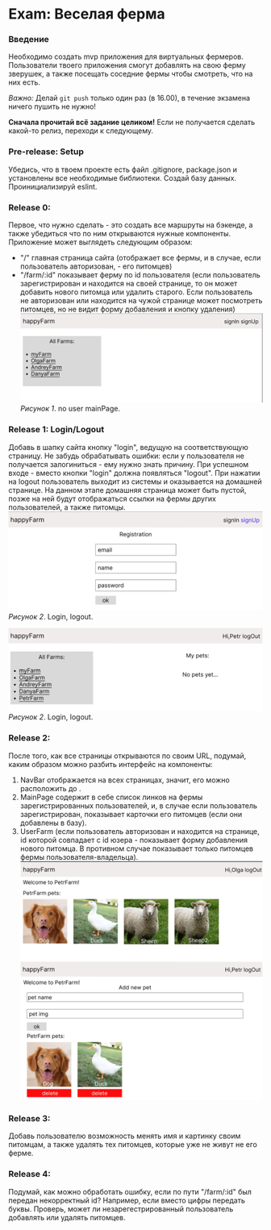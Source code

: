 # Exam: Веселая ферма

### Введение
Необходимо создать mvp приложения для виртуальных фермеров. Пользователи твоего приложения смогут добавлять на свою ферму зверушек, а также посещать соседние фермы чтобы смотреть, что на них есть.
<!-- Старайся применить по максимуму все изученные конвенции и стандарты. -->

*Важно:*
Делай  `git push`  только один раз (в 16.00), в течение экзамена ничего пушить не нужно!

**Сначала прочитай всё задание целиком!**
Если не получается сделать какой-то релиз, переходи к следующему.

### Pre-release: Setup
Убедись, что в твоем проекте есть файл .gitignore, package.json и установлены все необходимые библиотеки. Создай базу данных. Проинициализируй eslint.

### Release 0: 
Первое, что нужно сделать - это создать все маршруты на бэкенде, а также убедиться что по ним открываются нужные компоненты.
Приложение может выглядеть следующим образом:
- "/" главная страница сайта (отображает все фермы, и в случае, если пользователь авторизован, - его питомцев)
- "/farm/:id"  показывает ферму по id пользователя (если пользователь зарегистрирован и находится на своей странице, то он может добавить нового питомца или удалить старого. Если пользователь не авторизован или находится на чужой странице может посмотреть питомцев, но не видит форму добавления и кнопку удаления)
![no user main animation](readme-assets/p1.png)  
*Рисунок 1*. no user mainPage.

### Release 1: Login/Logout
Добавь в шапку сайта кнопку "login", ведущую на соответствующую страницу. Не забудь обрабатывать ошибки: если у пользователя не получается залогиниться - ему нужно знать причину. При успешном входе - вместо кнопки "login" должна появляться "logout". При нажатии на logout пользователь выходит из системы и оказывается на домашней странице. На данном этапе домашняя страница может быть пустой, позже на ней будут отображаться ссылки на фермы других пользователей, а также питомцы.
![login/logout animation](readme-assets/p2.png)  
*Рисунок 2*. Login, logout.

![login/logout animation](readme-assets/p3.png)  
*Рисунок 2*. Login, logout.

### Release 2: 
После того, как все страницы открываются по своим URL, подумай, каким образом можно разбить интерфейс на компоненты:
1) NavBar отображается на всех страницах, значит, его можно расположить до <Routes>.
2) MainPage содержит в себе список линков на фермы зарегистрированных пользователей, и, в случае если пользователь зарегистрирован, показывает карточки его питомцев (если они добавлены в базу).
3) UserFarm (если пользователь авторизован и находится на странице, id которой совпадает с id юзера - показывает форму добавления нового питомца. В противном случае показывает только питомцев фермы пользователя-владельца).
![/farm/:id animation](readme-assets/p6.png)
![/farm/:id animation](readme-assets/p4.png)
### Release 3:
Добавь пользователю возможность менять имя и картинку своим питомцам, а также удалять тех питомцев, которые уже не живут не его ферме.

### Release 4:
Подумай, как можно обработать ошибку, если по пути "/farm/:id" был передан некорректный id? Например, если вместо цифры передать буквы.
Проверь, может ли незарегестрированный пользователь добавлять или удалять питомцев.


